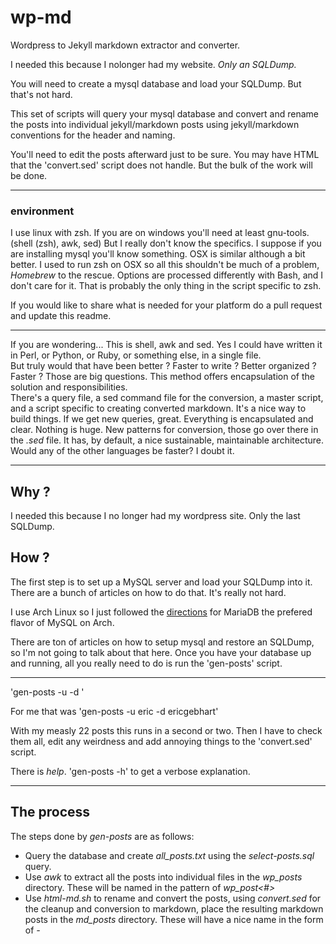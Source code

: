 # wp-md
Wordpress to Jekyll markdown extractor and converter.

I needed this because I nolonger had my website. 
*Only an SQLDump.* 

You will need to create a mysql database and load your SQLDump.
But that's not hard. 

This set of scripts will query your mysql database and convert
and rename the posts into individual jekyll/markdown posts using
jekyll/markdown conventions for the header and naming.

You'll need to edit the posts afterward just to be sure. 
You may have HTML that the 'convert.sed' script does not handle.
But the bulk of the work will be done.

---

### environment

I use linux with zsh. If you are on windows you'll need at least gnu-tools. 
(shell (zsh), awk, sed) But I really don't know the specifics. 
I suppose if you
are installing mysql you'll know something. OSX is similar although a bit better. I used to run zsh on OSX so all this shouldn't be much of a problem, _Homebrew_ to the rescue. 
Options are processed differently with Bash, and I don't care for it. That is probably the only thing in the script specific to zsh.

If you would like to share what is needed for your platform do
a pull request and update this readme.

---
If you are wondering...
This is shell, awk and sed. Yes I could have written it in Perl, or Python, or Ruby, or something else, in a single file.  
But truly would that have
been better ? Faster to write ? Better organized ? Faster ? 
Those are big questions. This method offers
encapsulation of the solution and responsibilities.  
There's a query file, a sed command file
for the conversion, a master script, and a script specific to creating
converted markdown. It's a nice way to build things. If we get new
queries, great. Everything is encapsulated and clear. 
Nothing is huge. New patterns for
conversion, those go over there in the _.sed_ file. It has, by default, a nice sustainable, maintainable architecture.
Would any of the other languages be faster?  I doubt it.

---

## Why ?

I needed this because I no longer had my wordpress site. Only 
the last SQLDump.

## How ?

The first step is to set up a MySQL server and load your SQLDump
into it. There are a bunch of articles on how to do that.
It's really not hard.

I use Arch Linux so I just followed the [directions](http://wiki.archlinux.org/index.php/MariaDB) for MariaDB
the prefered flavor of MySQL on Arch.

There are ton of articles on how to setup mysql and restore
an SQLDump, so I'm not going to talk about that here.
Once you have your database up and running, all you really 
need to do is run the 'gen-posts' script.

---

'gen-posts -u <userid> -d <database-name>'

For me that was 'gen-posts -u eric -d ericgebhart' 

With my measly 22 posts this runs in a second or two. 
Then I have to check them all, edit any weirdness and 
add annoying things to the 'convert.sed' script.

There is _help_.  'gen-posts -h' to get a verbose explanation.

---

## The process

The steps done by _gen-posts_ are as follows:

 * Query the database and create _all_posts.txt_ using the
   *select-posts.sql* query.
 * Use *awk* to extract all the posts into individual files 
   in the *wp_posts* directory.  These will be named 
   in the pattern of _wp_post<#>_
 * Use *html-md.sh* to rename and convert the posts, 
   using *convert.sed* for the cleanup and conversion to markdown,
   place the resulting markdown posts in the 
   _md_posts_ directory. These will have a nice name in
   the form of _<Date>-<Title>.md_

---

## The Files

The program files should be pretty obvious, but just in case.

### gen-posts

The master of all. It uses the query in *select-posts.sql* 
to get everything into a file named _all_posts.txt_.
Then it has a line of awk to break _all_posts.txt_ into individual wordpress posts. 
Then it lets _html-md.sh_ do the rest.

### select-posts.sql

The SQL query is in the file *select-posts.sql* its a pretty
basic query so if you want to modify it get pages, or posts for
a certain author. I'm sure you can find a post on the internet 
about that. The important parts are that the query uses the \g
and that you get the title and the date and the content.

If you dive into that take a look at the resulting 'all-posts' 
file you'll want your results to look like that.

It might be a future improvement to have multiple queries to
choose from as an option for the _gen-posts_ script, so if you
come up with a different query do a pull request to add it.

### html-md.sh

The rest of this is done with *Awk* and *Sed*.  The 'html-md.sh' script
extracts the date and title to create the filename and creates the jekyll
header for the post. The 'convert.sed' file is a list of sed commands
to clean up and replace the HTML tags with markdown.
Finally the output is piped through *fmt* which reformats the paragraphs
from continuous text into lines with newlines. The default is a line
length of 75 characters.

### convert.sed

This is just a list of sed commands to swap html tags for markdown
or delete them all together. It also gets rid of the _^M_s that are
everywhere, and the _Content:_ label from the query.
URLs are fixed, _<pre>_ tags are left because they work.

My HTML was pretty simple, YMMV. 

If you run into things I didn't cover which is likely,
just add new patterns to 'convert.sed'.

---

Please, if you make improvements do a pull request so other
people can enjoy the fruits of your labor.

 
